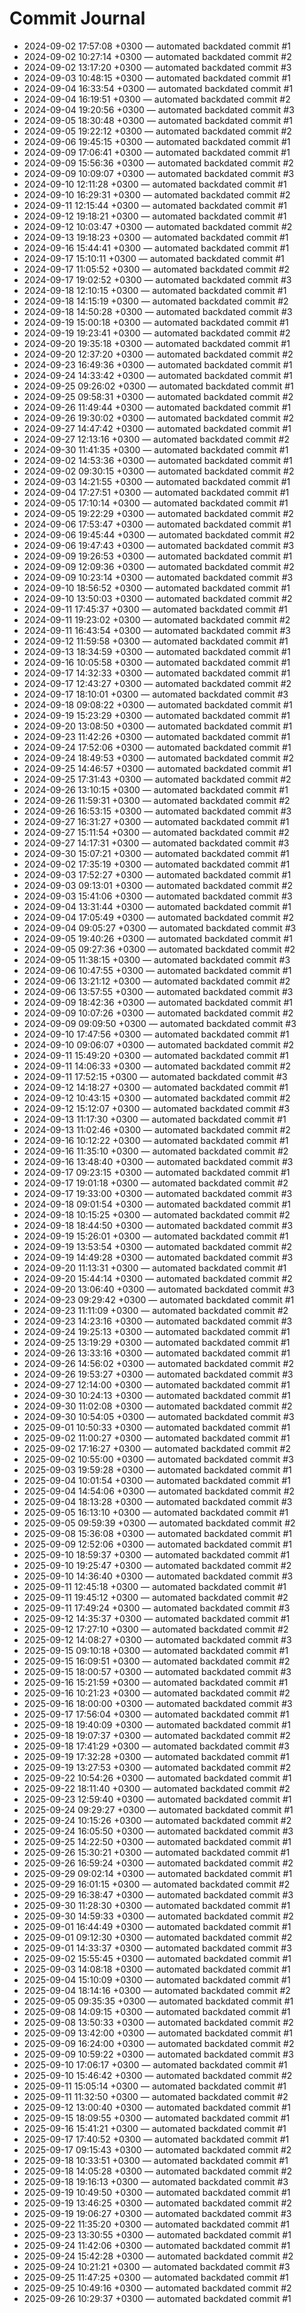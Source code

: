 # Commit Journal

- 2024-09-02 17:57:08 +0300 — automated backdated commit #1
- 2024-09-02 10:27:14 +0300 — automated backdated commit #2
- 2024-09-02 13:17:20 +0300 — automated backdated commit #3
- 2024-09-03 10:48:15 +0300 — automated backdated commit #1
- 2024-09-04 16:33:54 +0300 — automated backdated commit #1
- 2024-09-04 16:19:51 +0300 — automated backdated commit #2
- 2024-09-04 19:20:56 +0300 — automated backdated commit #3
- 2024-09-05 18:30:48 +0300 — automated backdated commit #1
- 2024-09-05 19:22:12 +0300 — automated backdated commit #2
- 2024-09-06 19:45:15 +0300 — automated backdated commit #1
- 2024-09-09 17:06:41 +0300 — automated backdated commit #1
- 2024-09-09 15:56:36 +0300 — automated backdated commit #2
- 2024-09-09 10:09:07 +0300 — automated backdated commit #3
- 2024-09-10 12:11:28 +0300 — automated backdated commit #1
- 2024-09-10 16:29:31 +0300 — automated backdated commit #2
- 2024-09-11 12:15:44 +0300 — automated backdated commit #1
- 2024-09-12 19:18:21 +0300 — automated backdated commit #1
- 2024-09-12 10:03:47 +0300 — automated backdated commit #2
- 2024-09-13 19:18:23 +0300 — automated backdated commit #1
- 2024-09-16 15:44:41 +0300 — automated backdated commit #1
- 2024-09-17 15:10:11 +0300 — automated backdated commit #1
- 2024-09-17 11:05:52 +0300 — automated backdated commit #2
- 2024-09-17 19:02:52 +0300 — automated backdated commit #3
- 2024-09-18 12:10:15 +0300 — automated backdated commit #1
- 2024-09-18 14:15:19 +0300 — automated backdated commit #2
- 2024-09-18 14:50:28 +0300 — automated backdated commit #3
- 2024-09-19 15:00:18 +0300 — automated backdated commit #1
- 2024-09-19 19:23:41 +0300 — automated backdated commit #2
- 2024-09-20 19:35:18 +0300 — automated backdated commit #1
- 2024-09-20 12:37:20 +0300 — automated backdated commit #2
- 2024-09-23 16:49:36 +0300 — automated backdated commit #1
- 2024-09-24 14:33:42 +0300 — automated backdated commit #1
- 2024-09-25 09:26:02 +0300 — automated backdated commit #1
- 2024-09-25 09:58:31 +0300 — automated backdated commit #2
- 2024-09-26 11:49:44 +0300 — automated backdated commit #1
- 2024-09-26 19:30:02 +0300 — automated backdated commit #2
- 2024-09-27 14:47:42 +0300 — automated backdated commit #1
- 2024-09-27 12:13:16 +0300 — automated backdated commit #2
- 2024-09-30 11:41:35 +0300 — automated backdated commit #1
- 2024-09-02 14:53:36 +0300 — automated backdated commit #1
- 2024-09-02 09:30:15 +0300 — automated backdated commit #2
- 2024-09-03 14:21:55 +0300 — automated backdated commit #1
- 2024-09-04 17:27:51 +0300 — automated backdated commit #1
- 2024-09-05 17:10:14 +0300 — automated backdated commit #1
- 2024-09-05 19:22:29 +0300 — automated backdated commit #2
- 2024-09-06 17:53:47 +0300 — automated backdated commit #1
- 2024-09-06 19:45:44 +0300 — automated backdated commit #2
- 2024-09-06 19:47:43 +0300 — automated backdated commit #3
- 2024-09-09 19:26:53 +0300 — automated backdated commit #1
- 2024-09-09 12:09:36 +0300 — automated backdated commit #2
- 2024-09-09 10:23:14 +0300 — automated backdated commit #3
- 2024-09-10 18:56:52 +0300 — automated backdated commit #1
- 2024-09-10 13:50:03 +0300 — automated backdated commit #2
- 2024-09-11 17:45:37 +0300 — automated backdated commit #1
- 2024-09-11 19:23:02 +0300 — automated backdated commit #2
- 2024-09-11 16:43:54 +0300 — automated backdated commit #3
- 2024-09-12 11:59:58 +0300 — automated backdated commit #1
- 2024-09-13 18:34:59 +0300 — automated backdated commit #1
- 2024-09-16 10:05:58 +0300 — automated backdated commit #1
- 2024-09-17 14:32:33 +0300 — automated backdated commit #1
- 2024-09-17 12:43:27 +0300 — automated backdated commit #2
- 2024-09-17 18:10:01 +0300 — automated backdated commit #3
- 2024-09-18 09:08:22 +0300 — automated backdated commit #1
- 2024-09-19 15:23:29 +0300 — automated backdated commit #1
- 2024-09-20 13:08:50 +0300 — automated backdated commit #1
- 2024-09-23 11:42:26 +0300 — automated backdated commit #1
- 2024-09-24 17:52:06 +0300 — automated backdated commit #1
- 2024-09-24 18:49:53 +0300 — automated backdated commit #2
- 2024-09-25 14:46:57 +0300 — automated backdated commit #1
- 2024-09-25 17:31:43 +0300 — automated backdated commit #2
- 2024-09-26 13:10:15 +0300 — automated backdated commit #1
- 2024-09-26 11:59:31 +0300 — automated backdated commit #2
- 2024-09-26 16:53:15 +0300 — automated backdated commit #3
- 2024-09-27 16:31:27 +0300 — automated backdated commit #1
- 2024-09-27 15:11:54 +0300 — automated backdated commit #2
- 2024-09-27 14:17:31 +0300 — automated backdated commit #3
- 2024-09-30 15:07:21 +0300 — automated backdated commit #1
- 2024-09-02 17:35:19 +0300 — automated backdated commit #1
- 2024-09-03 17:52:27 +0300 — automated backdated commit #1
- 2024-09-03 09:13:01 +0300 — automated backdated commit #2
- 2024-09-03 15:41:06 +0300 — automated backdated commit #3
- 2024-09-04 13:31:44 +0300 — automated backdated commit #1
- 2024-09-04 17:05:49 +0300 — automated backdated commit #2
- 2024-09-04 09:05:27 +0300 — automated backdated commit #3
- 2024-09-05 19:40:26 +0300 — automated backdated commit #1
- 2024-09-05 09:27:36 +0300 — automated backdated commit #2
- 2024-09-05 11:38:15 +0300 — automated backdated commit #3
- 2024-09-06 10:47:55 +0300 — automated backdated commit #1
- 2024-09-06 13:21:12 +0300 — automated backdated commit #2
- 2024-09-06 13:57:55 +0300 — automated backdated commit #3
- 2024-09-09 18:42:36 +0300 — automated backdated commit #1
- 2024-09-09 10:07:26 +0300 — automated backdated commit #2
- 2024-09-09 09:09:50 +0300 — automated backdated commit #3
- 2024-09-10 17:47:56 +0300 — automated backdated commit #1
- 2024-09-10 09:06:07 +0300 — automated backdated commit #2
- 2024-09-11 15:49:20 +0300 — automated backdated commit #1
- 2024-09-11 14:06:33 +0300 — automated backdated commit #2
- 2024-09-11 17:52:15 +0300 — automated backdated commit #3
- 2024-09-12 14:18:27 +0300 — automated backdated commit #1
- 2024-09-12 10:43:15 +0300 — automated backdated commit #2
- 2024-09-12 15:12:07 +0300 — automated backdated commit #3
- 2024-09-13 11:17:30 +0300 — automated backdated commit #1
- 2024-09-13 11:02:46 +0300 — automated backdated commit #2
- 2024-09-16 10:12:22 +0300 — automated backdated commit #1
- 2024-09-16 11:35:10 +0300 — automated backdated commit #2
- 2024-09-16 13:48:40 +0300 — automated backdated commit #3
- 2024-09-17 09:23:15 +0300 — automated backdated commit #1
- 2024-09-17 19:01:18 +0300 — automated backdated commit #2
- 2024-09-17 19:33:00 +0300 — automated backdated commit #3
- 2024-09-18 09:01:54 +0300 — automated backdated commit #1
- 2024-09-18 10:15:25 +0300 — automated backdated commit #2
- 2024-09-18 18:44:50 +0300 — automated backdated commit #3
- 2024-09-19 15:26:01 +0300 — automated backdated commit #1
- 2024-09-19 13:53:54 +0300 — automated backdated commit #2
- 2024-09-19 14:49:28 +0300 — automated backdated commit #3
- 2024-09-20 11:13:31 +0300 — automated backdated commit #1
- 2024-09-20 15:44:14 +0300 — automated backdated commit #2
- 2024-09-20 13:06:40 +0300 — automated backdated commit #3
- 2024-09-23 09:29:42 +0300 — automated backdated commit #1
- 2024-09-23 11:11:09 +0300 — automated backdated commit #2
- 2024-09-23 14:23:16 +0300 — automated backdated commit #3
- 2024-09-24 19:25:13 +0300 — automated backdated commit #1
- 2024-09-25 13:19:29 +0300 — automated backdated commit #1
- 2024-09-26 13:33:16 +0300 — automated backdated commit #1
- 2024-09-26 14:56:02 +0300 — automated backdated commit #2
- 2024-09-26 19:53:27 +0300 — automated backdated commit #3
- 2024-09-27 12:14:00 +0300 — automated backdated commit #1
- 2024-09-30 10:24:13 +0300 — automated backdated commit #1
- 2024-09-30 11:02:08 +0300 — automated backdated commit #2
- 2024-09-30 10:54:05 +0300 — automated backdated commit #3
- 2025-09-01 10:50:33 +0300 — automated backdated commit #1
- 2025-09-02 11:00:27 +0300 — automated backdated commit #1
- 2025-09-02 17:16:27 +0300 — automated backdated commit #2
- 2025-09-02 10:55:00 +0300 — automated backdated commit #3
- 2025-09-03 19:59:28 +0300 — automated backdated commit #1
- 2025-09-04 10:01:54 +0300 — automated backdated commit #1
- 2025-09-04 14:54:06 +0300 — automated backdated commit #2
- 2025-09-04 18:13:28 +0300 — automated backdated commit #3
- 2025-09-05 16:13:10 +0300 — automated backdated commit #1
- 2025-09-05 09:59:39 +0300 — automated backdated commit #2
- 2025-09-08 15:36:08 +0300 — automated backdated commit #1
- 2025-09-09 12:52:06 +0300 — automated backdated commit #1
- 2025-09-10 18:59:37 +0300 — automated backdated commit #1
- 2025-09-10 19:25:47 +0300 — automated backdated commit #2
- 2025-09-10 14:36:40 +0300 — automated backdated commit #3
- 2025-09-11 12:45:18 +0300 — automated backdated commit #1
- 2025-09-11 19:45:12 +0300 — automated backdated commit #2
- 2025-09-11 17:49:24 +0300 — automated backdated commit #3
- 2025-09-12 14:35:37 +0300 — automated backdated commit #1
- 2025-09-12 17:27:10 +0300 — automated backdated commit #2
- 2025-09-12 14:08:27 +0300 — automated backdated commit #3
- 2025-09-15 09:10:18 +0300 — automated backdated commit #1
- 2025-09-15 16:09:51 +0300 — automated backdated commit #2
- 2025-09-15 18:00:57 +0300 — automated backdated commit #3
- 2025-09-16 15:21:59 +0300 — automated backdated commit #1
- 2025-09-16 10:21:23 +0300 — automated backdated commit #2
- 2025-09-16 18:00:00 +0300 — automated backdated commit #3
- 2025-09-17 17:56:04 +0300 — automated backdated commit #1
- 2025-09-18 19:40:09 +0300 — automated backdated commit #1
- 2025-09-18 19:07:37 +0300 — automated backdated commit #2
- 2025-09-18 17:41:29 +0300 — automated backdated commit #3
- 2025-09-19 17:32:28 +0300 — automated backdated commit #1
- 2025-09-19 13:27:53 +0300 — automated backdated commit #2
- 2025-09-22 10:54:26 +0300 — automated backdated commit #1
- 2025-09-22 18:11:40 +0300 — automated backdated commit #2
- 2025-09-23 12:59:40 +0300 — automated backdated commit #1
- 2025-09-24 09:29:27 +0300 — automated backdated commit #1
- 2025-09-24 10:15:26 +0300 — automated backdated commit #2
- 2025-09-24 16:05:50 +0300 — automated backdated commit #3
- 2025-09-25 14:22:50 +0300 — automated backdated commit #1
- 2025-09-26 15:30:21 +0300 — automated backdated commit #1
- 2025-09-26 16:59:24 +0300 — automated backdated commit #2
- 2025-09-29 09:02:14 +0300 — automated backdated commit #1
- 2025-09-29 16:01:15 +0300 — automated backdated commit #2
- 2025-09-29 16:38:47 +0300 — automated backdated commit #3
- 2025-09-30 11:28:30 +0300 — automated backdated commit #1
- 2025-09-30 14:59:33 +0300 — automated backdated commit #2
- 2025-09-01 16:44:49 +0300 — automated backdated commit #1
- 2025-09-01 09:12:30 +0300 — automated backdated commit #2
- 2025-09-01 14:33:37 +0300 — automated backdated commit #3
- 2025-09-02 15:55:45 +0300 — automated backdated commit #1
- 2025-09-03 14:08:18 +0300 — automated backdated commit #1
- 2025-09-04 15:10:09 +0300 — automated backdated commit #1
- 2025-09-04 18:14:16 +0300 — automated backdated commit #2
- 2025-09-05 09:35:35 +0300 — automated backdated commit #1
- 2025-09-08 14:09:15 +0300 — automated backdated commit #1
- 2025-09-08 13:50:33 +0300 — automated backdated commit #2
- 2025-09-09 13:42:00 +0300 — automated backdated commit #1
- 2025-09-09 16:24:00 +0300 — automated backdated commit #2
- 2025-09-09 10:59:22 +0300 — automated backdated commit #3
- 2025-09-10 17:06:17 +0300 — automated backdated commit #1
- 2025-09-10 15:46:42 +0300 — automated backdated commit #2
- 2025-09-11 15:05:14 +0300 — automated backdated commit #1
- 2025-09-11 11:32:50 +0300 — automated backdated commit #2
- 2025-09-12 13:00:40 +0300 — automated backdated commit #1
- 2025-09-15 18:09:55 +0300 — automated backdated commit #1
- 2025-09-16 15:41:21 +0300 — automated backdated commit #1
- 2025-09-17 17:40:52 +0300 — automated backdated commit #1
- 2025-09-17 09:15:43 +0300 — automated backdated commit #2
- 2025-09-18 10:33:51 +0300 — automated backdated commit #1
- 2025-09-18 14:05:28 +0300 — automated backdated commit #2
- 2025-09-18 19:16:13 +0300 — automated backdated commit #3
- 2025-09-19 10:49:50 +0300 — automated backdated commit #1
- 2025-09-19 13:46:25 +0300 — automated backdated commit #2
- 2025-09-19 19:06:27 +0300 — automated backdated commit #3
- 2025-09-22 11:35:20 +0300 — automated backdated commit #1
- 2025-09-23 13:30:55 +0300 — automated backdated commit #1
- 2025-09-24 11:42:06 +0300 — automated backdated commit #1
- 2025-09-24 15:42:28 +0300 — automated backdated commit #2
- 2025-09-24 10:21:21 +0300 — automated backdated commit #3
- 2025-09-25 11:47:25 +0300 — automated backdated commit #1
- 2025-09-25 10:49:16 +0300 — automated backdated commit #2
- 2025-09-26 10:29:37 +0300 — automated backdated commit #1
